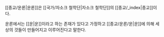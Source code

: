 [[종교/운론|운론]]은 [[국가/자소크 철학단|자소크 철학단]]의 [[종교/_index|종교]]이다.

운론에서는 [[운|운]]이라고 하는 존재가 있다고 가정하고 [[종교/운론/운|운]]에 의해 세상의 것들이 만들어지고 이루어진다고 말한다.